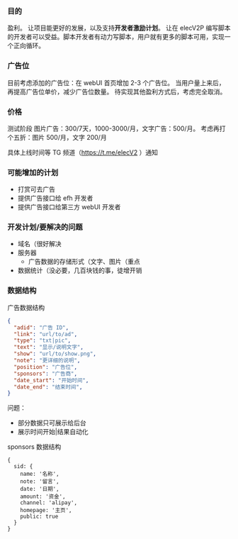 ### 目的

盈利。
让项目能更好的发展，以及支持**开发者激励计划**。
让在 elecV2P 编写脚本的开发者可以受益。脚本开发者有动力写脚本，用户就有更多的脚本可用，实现一个正向循环。

### 广告位

目前考虑添加的广告位：在 webUI 首页增加 2-3 个广告位。
当用户量上来后，再提高广告位单价，减少广告位数量。
待实现其他盈利方式后，考虑完全取消。

### 价格

测试阶段 图片广告：300/7天，1000-3000/月，文字广告：500/月。
考虑再打个五折：图片 500/月，文字 200/月

具体上线时间等 TG 频道（https://t.me/elecV2 ）通知

### 可能增加的计划

- 打赏可去广告
- 提供广告接口给 efh 开发者
- 提供广告接口给第三方 webUI 开发者

### 开发计划/要解决的问题

- 域名（很好解决
- 服务器
  - 广告数据的存储形式（文字、图片（重点
- 数据统计（没必要，几百块钱的事，徒增开销

### 数据结构

广告数据结构

``` JSON
{
  "adid": "广告 ID",
  "link": "url/to/ad",
  "type": "txt|pic",
  "text": "显示/说明文字",
  "show": "url/to/show.png",
  "note": "更详细的说明",
  "position": "广告位",
  "sponsors": "广告商",
  "date_start": "开始时间",
  "date_end": "结束时间",
}
```

问题：

- 部分数据只可展示给后台
- 展示时间开始|结果自动化

sponsors 数据结构

```
{
  sid: {
    name: '名称',
    note: '留言',
    date: '日期',
    amount: '资金',
    channel: 'alipay',
    homepage: '主页',
    public: true
  }
}
```